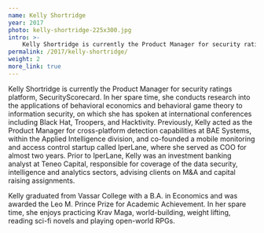 ```yaml
---
name: Kelly Shortridge
year: 2017
photo: kelly-shortridge-225x300.jpg
intro: >-
    Kelly Shortridge is currently the Product Manager for security ratings platform, SecurityScorecard. In her spare time, she conducts research into the applications of behavioral economics and behavioral game theory to information security, on which she has spoken at international conferences including Black Hat, Troopers, and Hacktivity.
permalink: /2017/kelly-shortridge/
weight: 2
more_link: true
---
```

Kelly Shortridge is currently the Product Manager for security ratings platform, SecurityScorecard. In her spare time, she conducts research into the applications of behavioral economics and behavioral game theory to information security, on which she has spoken at international conferences including Black Hat, Troopers, and Hacktivity. Previously, Kelly acted as the Product Manager for cross-platform detection capabilities at BAE Systems, within the Applied Intelligence division, and co-founded a mobile monitoring and access control startup called IperLane, where she served as COO for almost two years. Prior to IperLane, Kelly was an investment banking analyst at Teneo Capital, responsible for coverage of the data security, intelligence and analytics sectors, advising clients on M&A and capital raising assignments.

Kelly graduated from Vassar College with a B.A. in Economics and was awarded the Leo M. Prince Prize for Academic Achievement. In her spare time, she enjoys practicing Krav Maga, world-building, weight lifting, reading sci-fi novels and playing open-world RPGs.